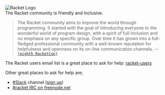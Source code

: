 ![Racket Logo](https://racket-lang.org/logo-and-text-1-2.png)   
The Racket community is friendly and inclusive.

> The Racket community aims to improve the world through programming. It started with the goal of introducing everyone to the wonderful world of program design, with a spirit of full inclusion and no emphasis on any specific group. Over time it has grown into a full-fledged professional community with a well-known reputation for helpfulness and openness on its on-line communication channels. 
-- [`(eighth RacketCon)`](https://con.racket-lang.org)

The Racket users email list is a great place to ask for help: [racket-users](https://groups.google.com/forum/#!forum/racket-users/)
  
Other great places to ask for help are; 
* [#Slack](https://racket.slack.com/) channel ([sign up](http://racket-slack.herokuapp.com/))   
* [#racket IRC on freenode.net](https://botbot.me/freenode/racket/)   


